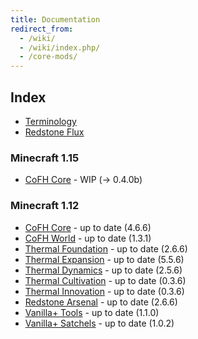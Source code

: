 ```yaml
---
title: Documentation
redirect_from:
  - /wiki/
  - /wiki/index.php/
  - /core-mods/
---
```


Index
-----

* [Terminology](terminology/)
* [Redstone Flux](redstone-flux/)

<!-- Arrow symbol: → -->

### Minecraft 1.15
* [CoFH Core](1.15/cofh-core/) - <span class="uk-text-small uk-text-warning">WIP (→ 0.4.0b)</span>

### Minecraft 1.12
* [CoFH Core](1.12/cofh-core/) - <span class="uk-text-small uk-text-success">up to date (4.6.6)</span>
* [CoFH World](1.12/cofh-world/) - <span class="uk-text-small uk-text-success">up to date (1.3.1)</span>
* [Thermal Foundation](1.12/thermal-foundation/) - <span class="uk-text-small uk-text-success">up to date (2.6.6)</span>
* [Thermal Expansion](1.12/thermal-expansion/) - <span class="uk-text-small uk-text-success">up to date (5.5.6)</span>
* [Thermal Dynamics](1.12/thermal-dynamics/) - <span class="uk-text-small uk-text-success">up to date (2.5.6)</span>
* [Thermal Cultivation](1.12/thermal-cultivation/) - <span class="uk-text-small uk-text-success">up to date (0.3.6)</span>
* [Thermal Innovation](1.12/thermal-innovation/) - <span class="uk-text-small uk-text-success">up to date (0.3.6)</span>
* [Redstone Arsenal](1.12/redstone-arsenal/) - <span class="uk-text-small uk-text-success">up to date (2.6.6)</span>
* [Vanilla+ Tools](1.12/vanillaplus-tools/) - <span class="uk-text-small uk-text-success">up to date (1.1.0)</span>
* [Vanilla+ Satchels](1.12/vanillaplus-satchels/) - <span class="uk-text-small uk-text-success">up to date (1.0.2)</span>
